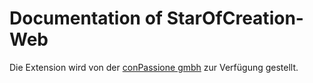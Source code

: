 # Documentation of StarOfCreation-Web

Die Extension wird von der [conPassione gmbh](https://www.conpassione.ch) zur Verfügung gestellt.
